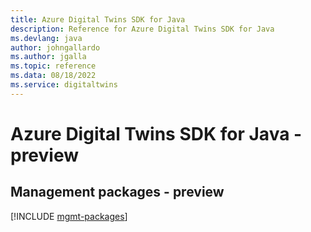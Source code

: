 ```yaml
---
title: Azure Digital Twins SDK for Java
description: Reference for Azure Digital Twins SDK for Java
ms.devlang: java
author: johngallardo
ms.author: jgalla
ms.topic: reference
ms.data: 08/18/2022
ms.service: digitaltwins
---
```

# Azure Digital Twins SDK for Java - preview

## Management packages - preview
[!INCLUDE [mgmt-packages](digital-twins-mgmt-index.md)]